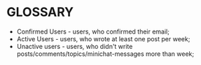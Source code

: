 # GLOSSARY
* Confirmed Users - users, who confirmed their email;
* Active Users - users, who wrote at least one post per week;
* Unactive users - users, who didn't write posts/comments/topics/minichat-messages more than week;

